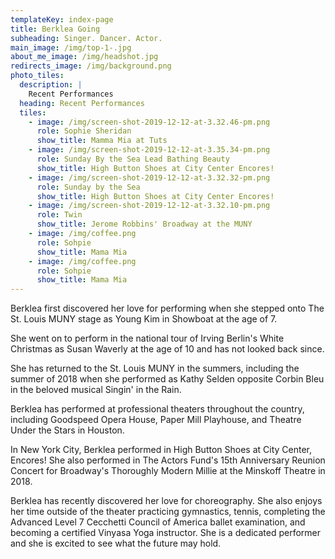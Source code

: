 ```yaml
---
templateKey: index-page
title: Berklea Going
subheading: Singer. Dancer. Actor.
main_image: /img/top-1-.jpg
about_me_image: /img/headshot.jpg
redirects_image: /img/background.png
photo_tiles:
  description: |
    Recent Performances
  heading: Recent Performances
  tiles:
    - image: /img/screen-shot-2019-12-12-at-3.32.46-pm.png
      role: Sophie Sheridan
      show_title: Mamma Mia at Tuts
    - image: /img/screen-shot-2019-12-12-at-3.35.34-pm.png
      role: Sunday By the Sea Lead Bathing Beauty
      show_title: High Button Shoes at City Center Encores!
    - image: /img/screen-shot-2019-12-12-at-3.32.32-pm.png
      role: Sunday by the Sea
      show_title: High Button Shoes at City Center Encores!
    - image: /img/screen-shot-2019-12-12-at-3.32.10-pm.png
      role: Twin
      show_title: Jerome Robbins' Broadway at the MUNY
    - image: /img/coffee.png
      role: Sohpie
      show_title: Mama Mia
    - image: /img/coffee.png
      role: Sohpie
      show_title: Mama Mia
---
```

Berklea first discovered her love for performing when she stepped onto The St. Louis MUNY stage as Young Kim in Showboat at the age of 7. 

She went on to perform in the national tour of Irving Berlin's White Christmas as Susan Waverly at the age of 10 and has not looked back since.

She has returned to the St. Louis MUNY in the summers, including the summer of 2018 when she performed as Kathy Selden opposite Corbin Bleu in the beloved musical Singin' in the Rain.

Berklea has performed at professional theaters throughout the country, including Goodspeed Opera House, Paper Mill Playhouse, and Theatre Under the Stars in Houston.

In New York City, Berklea performed in High Button Shoes at City Center, Encores! She also performed in The Actors Fund's 15th Anniversary Reunion Concert for Broadway's Thoroughly Modern Millie at the Minskoff Theatre in 2018.

​Berklea has recently discovered her love for choreography. She also enjoys her time outside of the theater practicing gymnastics, tennis, completing the Advanced Level 7 Cecchetti Council of America ballet examination, and becoming a certified Vinyasa Yoga instructor. She is a dedicated performer and she is excited to see what the future may hold.
